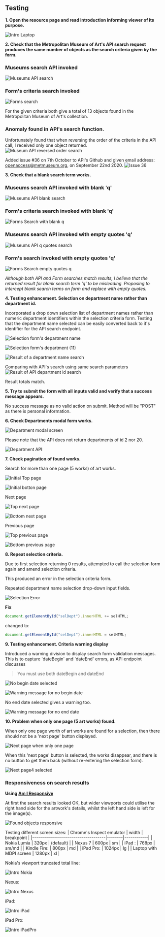## Testing

**1. Open the resource page and read introduction informing viewer of its purpose.**

![Intro Laptop](../images/project_screenshots/Test_Intro_20201013_laptop.jpg)


**2. Check that the Metropolitan Museum of Art's API search request produces the same number of objects as the search criteria given by the form.**

### Museums search API invoked
![Museums API search](../images/project_screenshots/Testing_searchAPI.jpg)

### Form's criteria search invoked
![Forms search](../images/project_screenshots/Testing_searchFORM.jpg)

For the given criteria both give a total of 13 objects found in the Metropolitan Museum of Art's collection.

### **Anomaly found in API's search function.**
Unfortunately found that when reversing the order of the criteria in the API call, I received only one object returned.
![Museum API reversed order search](../images/project_screenshots/Testing_searchAPIanomaly.jpg)

Added issue #36 on 7th October to API's Github and given email address: openaccess@metmuseum.org, on September 22nd 2020.
![Issue 36](../images/project_screenshots/API_Issue_36.jpg)

**3. Check that a blank search term works.**

### Museums search API invoked with blank 'q'

![Museums API blank search](../images/project_screenshots/Test_SearchAPI_dept21_q_blank.jpg)

### Form's criteria search invoked with blank 'q'

![Forms Search with blank q](../images/project_screenshots/Test_SearchFORM_dept21_q_blank.jpg)

### Museums search API invoked with empty quotes 'q'

![Museums API q quotes search](../images/project_screenshots/Test_SearchAPI_dept21_q_emptyquotes.jpg)

### Form's search invoked with empty quotes 'q'

![Forms Search empty quotes q](../images/project_screenshots/Test_SearchFORM_q_emptyquotes.jpg)

_Although both API and Form searches match results, I believe that the returned result for blank search term 'q' to be misleading. 
Proposing to intercept blank search terms on form and replace with empty quotes._

**4. Testing enhancement. Selection on department name rather than department id.**

Incorporated a drop down selection list of department names rather than numeric department identifiers within the selection criteria form.
Testing that the department name selected can be easily converted back to it's identifier for the API search endpoint.

![Selection form's department name](../images/project_screenshots/Test_Select_Department_20201010.jpg)

![Selection form's department (11)](../images/project_screenshots/Test_Department_selection_20201010.jpg)

![Result of a department name search](../images/project_screenshots/Test_Department_selection_result_20201010.jpg)

Comparing with API's search using same search parameters
![Result of API department id search](../images/project_screenshots/Test_Department_API_search_20201010.jpg)

Result totals match.


**5. Try to submit the form with all inputs valid and verify that a success message appears.**

No success message as no valid action on submit. Method will be "POST" as there is personal information.


**6. Check Departments modal form works.**

![Department modal screen](../images/project_screenshots/Test_Dept_%20Mode_20201013_laptop.jpg)

Please note that the API does not return departments of id 2 nor 20.

![Department API](../images/project_screenshots/Test_Dept_%20Mode_20201013_API.jpg)


**7. Check pagination of found works.**

Search for more than one page (5 works) of art works.

![Initial Top page](../images/project_screenshots/Test_Pages_%2020201013_top2.jpg)

![Initial botton page](../images/project_screenshots/Test_Pages_%2020201013_bottom2.jpg)

Next page

![Top next page](../images/project_screenshots/Test_Pages_%2020201013_top2_next.jpg)

![Bottom next page](../images/project_screenshots/Test_Pages_%2020201013_bottom2_next.jpg)

Previous page

![Top previous page](../images/project_screenshots/Test_Pages_%2020201013_top2_prev.jpg)

![Bottom previous page](../images/project_screenshots/Test_Pages_%2020201013_bottom2_prev.jpg)

**8. Repeat selection criteria.**

Due to first selection returning 0 results, attempted to call the selection form again and amend selection criteria.

This produced an error in the selection criteria form. 

Repeated department name selection drop-down input fields.

![Selection Error](../images/project_screenshots/Test_Selection_20201013_Error.jpg)

**Fix**

```javascript
document.getElementById("selDept").innerHTML += selHTML;
```

changed to:

```javascript
document.getElementById("selDept").innerHTML = selHTML;
```

**9. Testing enhancement. Criteria warning display**

Introduced a warning division to display search form validation messages.
This is to capture 'dateBegin' and 'dateEnd' errors, as API endpoint discusses 
> You must use both dateBegin and dateEnd 

![No begin date selected](../images/project_screenshots/Test_Warning_20201014_no_begin_selection.jpg)

![Warning message for no begin date](../images/project_screenshots/Test_Warning_20201014_no_begin.jpg)

No end date selected gives a warning too.

![Warning message for no end date](../images/project_screenshots/Test_Warning_20201014_no_end.jpg)

**10. Problem when only one page (5 art works) found.**

When only one page worth of art works are found for a selection, then there should not be a 'next page' button displayed.

![Next page when only one page](../images/project_screenshots/Test_Page1_20201014.jpg)

When this 'next page' button is selected, the works disappear, and there is no button to get them back (without re-entering the selection form).

![Next page4 selected](../images/project_screenshots/Test_Page1_20201014_nexp_page_selected.jpg)

### Responsiveness on search results

**Using [Am I Responsive](http://ami.responsivedesign.is/)**

At first the search results looked OK, but wider viewports could utilise the right hand side for the artwork's details, whilst the left hand side is left for the image(s).

![Found objects responsive](../images/project_screenshots/Testing_responsive_2020-10-07.jpg)

Testing different screen sizes:
| Chrome's Inspect emulator           | width  | breakpoint |
|-------------------------------------|--------|------------|
| Nokia Lumia                         | 320px  | (default)  |
| Nexus 7                             | 600px  | sm         |
| iPad :                              | 768px  | sm/md      |
| Kindle Fire:                        | 800px  | md         |
| iPad Pro:                           | 1024px | lg         |
| Laptop with MDPI screen             | 1280px | xl         |


Nokia's viewport truncated total line:

![Intro Nokia](../images/project_screenshots/Test_Intro_20201013_nokia.jpg)

Nexus:

![Intro Nexus](../images/project_screenshots/Test_Intro_20201013_nexus7.jpg)

iPad:

![Intro iPad](../images/project_screenshots/Test_Intro_20201013_iPad.jpg)

iPad Pro:

![Intro iPadPro](../images/project_screenshots/Test_Intro_20201013_iPadPro.jpg)

